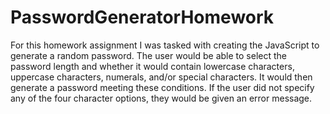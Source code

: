 # PasswordGeneratorHomework

For this homework assignment I was tasked with creating the JavaScript to generate a random password. The user would be able to select the password length and whether it would contain lowercase characters, uppercase characters, numerals, and/or special characters. It would then generate a password meeting these conditions. If the user did not specify any of the four character options, they would be given an error message.